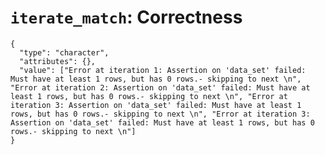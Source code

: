 # `iterate_match`: Correctness

    {
      "type": "character",
      "attributes": {},
      "value": ["Error at iteration 1: Assertion on 'data_set' failed: Must have at least 1 rows, but has 0 rows.- skipping to next \n", "Error at iteration 2: Assertion on 'data_set' failed: Must have at least 1 rows, but has 0 rows.- skipping to next \n", "Error at iteration 3: Assertion on 'data_set' failed: Must have at least 1 rows, but has 0 rows.- skipping to next \n", "Error at iteration 3: Assertion on 'data_set' failed: Must have at least 1 rows, but has 0 rows.- skipping to next \n"]
    }

